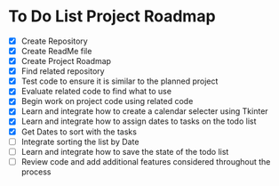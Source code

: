 # **To Do List Project Roadmap**
- [x] Create Repository
- [x] Create ReadMe file
- [x] Create Project Roadmap
- [x] Find related repository
- [x] Test code to ensure it is similar to the planned project
- [x] Evaluate related code to find what to use
- [x] Begin work on project code using related code
- [x] Learn and integrate how to create a calendar selecter using Tkinter
- [x] Learn and integrate how to assign dates to tasks on the todo list
- [x] Get Dates to sort with the tasks
- [ ] Integrate sorting the list by Date
- [ ] Learn and integrate how to save the state of the todo list
- [ ] Review code and add additional features considered throughout the process
